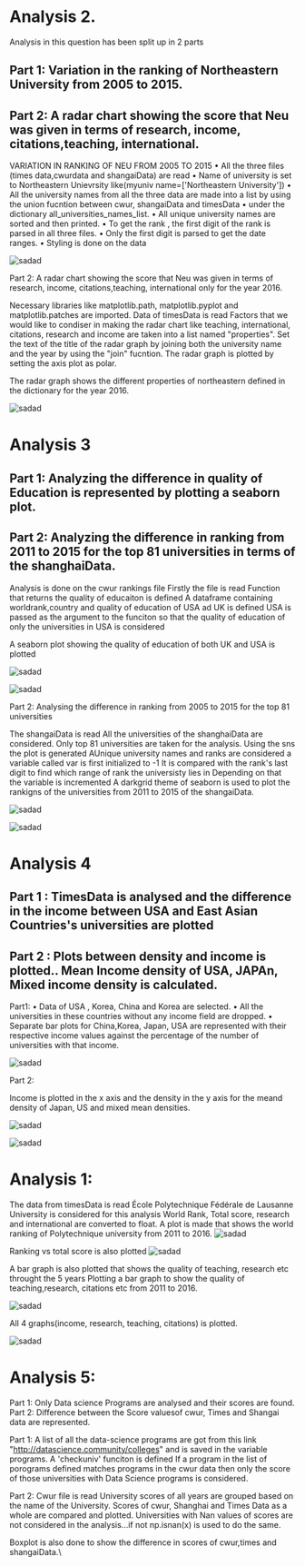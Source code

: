 # Analysis 2.
Analysis in this question has been split up in 2 parts
## Part 1: Variation in the ranking of Northeastern University from 2005 to 2015.
## Part 2: A radar chart showing the score that Neu was given in terms of research, income, citations,teaching, international.
VARIATION IN RANKING OF NEU FROM 2005 TO 2015
•	All the three files (times data,cwurdata and shangaiData) are read
•	Name of university is set to Northeastern Unievrsity like(myuniv name=['Northeastern University'])
•	All the university names from all the three data are made into a list by using the union fucntion between cwur, shangaiData and timesData 
•	under the dictionary all_universities_names_list.
•	All unique university names are sorted and then printed.
•	To get the rank , the first digit of the rank is parsed in all three files.
•	Only the first digit is parsed to get the date ranges.
•	Styling is done on the data

<img 
src="https://github.com/SmruthiSuresh/Smruthi-Suresh/blob/master/Ana2PArt1img.PNG" alt='sadad'/>

Part 2: A radar chart showing the score that Neu was given in terms of research, income, citations,teaching,
international only for the year 2016.

Necessary libraries like matplotlib.path, matplotlib.pyplot and matplotlib.patches are imported.
Data of timesData is read
Factors that we would like to condiser in making the radar chart like teaching, international, citations, research and income are 
taken into a list named "properties".
Set the text of the title of the radar graph by joining both the university name and the year by using the "join" fucntion.
The radar graph is plotted by setting the axis plot as polar.

The radar graph shows the different properties of northeastern defined in the dictionary for the year 2016.

<img 
src="https://github.com/SmruthiSuresh/Smruthi-Suresh/blob/master/Anal%202%20part%202img.PNG" alt='sadad'/>



# Analysis 3
## Part 1: Analyzing the difference in quality of Education is represented by plotting a seaborn plot.
## Part 2: Analyzing the difference in ranking from 2011 to 2015 for the top 81 universities in terms of the shanghaiData.
Analysis is done on the cwur rankings file
Firstly the file is read
Function that returns the quality of educaiton is defined
A dataframe containing worldrank,country and quality of education of USA ad UK is defined
USA is passed as the argument to the funciton so that the quality of education of only the universities in USA is considered

A seaborn plot showing the quality of education of both UK and USA is plotted


<img 
src="https://github.com/SmruthiSuresh/Smruthi-Suresh/blob/master/Analysis3Part1.PNG" alt='sadad'/>


<img 
src="https://github.com/SmruthiSuresh/Smruthi-Suresh/blob/master/Anal3Part1b.PNG" alt='sadad'/>

Part 2: Analysing the difference in ranking from 2005 to 2015 for the top 81 universities

The shangaiData is read
All the universities of the shanghaiData are considered.
Only top 81 universities are taken for the analysis.
Using the sns the plot is generated
AUnique university names and ranks are considered
a variable called var is first initialized to -1
It is compared with the rank's last digit to find which range of rank the universisty lies in
Depending on that the variable is incremented
A darkgrid theme of seaborn is used to plot the rankigns of the universities from 2011 to 2015 of the shangaiData.

<img 
src="https://github.com/SmruthiSuresh/Smruthi-Suresh/blob/master/Analysis3part2finala.PNG" alt='sadad'/>

<img 
src="https://github.com/SmruthiSuresh/Smruthi-Suresh/blob/master/Analysis3part2finalb.PNG" alt='sadad'/>




# Analysis 4
## Part 1 : TimesData is analysed and the difference in the income between USA and East Asian Countries's universities are plotted
## Part 2 : Plots between density and income is plotted.. Mean Income density of USA, JAPAn, Mixed income density is calculated.

Part1:
•	Data of USA , Korea, China and Korea are selected.
•	All the universities in these countries without any income field are dropped.
•	Separate bar plots for China,Korea, Japan, USA are represented with their respective income values against the percentage of the number of universities with that income.

<img 
src="https://github.com/SmruthiSuresh/Smruthi-Suresh/blob/master/analysis4part1.PNG" alt='sadad'/>

Part 2:

Income is plotted in the x axis and the density in the y axis for the meand density of  Japan, US and mixed mean densities.

<img 
src="https://github.com/SmruthiSuresh/Smruthi-Suresh/blob/master/analysis4part2.PNG" alt='sadad'/>

<img 
src="https://github.com/SmruthiSuresh/Smruthi-Suresh/blob/master/analysis4part2b.PNG" alt='sadad'/>

# Analysis 1:
The data from timesData is read
École Polytechnique Fédérale de Lausanne University is considered for this analysis
World Rank, Total score, research and international are converted to float.
A plot is made that shows the world ranking of Polytechnique university from 2011 to 2016.
<img 
src="https://github.com/SmruthiSuresh/Smruthi-Suresh/blob/master/Analysis1%20part1a.PNG" alt='sadad'/>



Ranking vs total score is also plotted
<img 
src="https://github.com/SmruthiSuresh/Smruthi-Suresh/blob/master/Analysis1Part1b.PNG" alt='sadad'/>


A bar graph is also plotted that shows the quality of teaching, research etc throught the 5 years
Plotting a bar graph to show the quality of teaching,research, citations etc from 2011 to 2016.

<img 
src="https://github.com/SmruthiSuresh/Smruthi-Suresh/blob/master/Analysis1Part1b1.PNG" alt='sadad'/>

All 4 graphs(income, research, teaching, citations) is plotted.

<img 
src="https://github.com/SmruthiSuresh/Smruthi-Suresh/blob/master/Analysis1part2a.PNG" alt='sadad'/>

# Analysis 5:
Part 1: Only Data science Programs are analysed and their scores are found.
Part 2: Difference between the Score valuesof cwur, Times and Shangai data are represented.

Part 1:
A list of all the data-science programs are got from  this link "http://datascience.community/colleges" and is saved in the variable programs.
A 'checkuniv' funciton is defined 
If a program in the list of porograms defined matches programs in the cwur data then only the score of those universities with Data Science programs is considered.

Part 2:
Cwur file is read
University scores of all years are grouped based on the name of the University.
Scores of cwur, Shanghai and Times Data as a whole are compared and plotted.
Universities with Nan values of scores are not considered in the analysis...if not np.isnan(x) is used to do the same.




Boxplot is also done to show the difference in scores of cwur,times and shangaiData.\












  




















